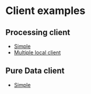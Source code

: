 # Client examples

## Processing client

- [Simple](https://github.com/enkatsu/osc_broadcaster/tree/main/docs/client_examples/Processing/Simple)
- [Multiple local client](https://github.com/enkatsu/osc_broadcaster/tree/main/docs/client_examples/Processing/multiple_local_client)

## Pure Data client

- [Simple](https://github.com/enkatsu/osc_broadcaster/tree/main/docs/client_examples/pd/simple.pd)
